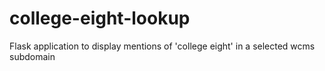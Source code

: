 # college-eight-lookup
Flask application to display mentions of 'college eight' in a selected wcms subdomain
